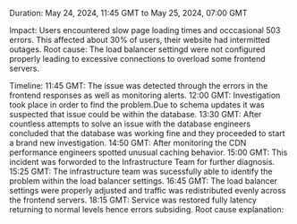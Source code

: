 Duration: May 24, 2024, 11:45 GMT to May  25, 2024, 07:00 GMT

Impact: Users encountered slow page loading times and occcasional 503 errors. This affected about 30% of users, their website had intermitted outages.
Root cause: The load balancer settingd were not configured properly leading to excessive connections to overload some frontend servers.

Timeline:
	11:45 GMT: The issue was detected through the errors in the frontend responses as 	  well as monitoring alerts.
	12:00 GMT: Investigation took place in order to find the problem.Due to schema
	updates it was suspected that issue could be within the database.
	13:30 GMT: After countless attempts to solve an issue with the database engineers
	concluded that the database was working fine and they proceeded to start a brand
	new investigation.
	14:50 GMT: After monitoring the CDN performance engineers spotted unusual caching
	behavior.
	15:00 GMT: This incident was forworded to the Infrastructure Team for further
	diagnosis.
	15:25 GMT: The infrastructure team was sucessfully able to identify the
	problem within the load balancer settings.
	16:45 GMT: The load balancer settings were properly adjusted and traffic was
	redistributed evenly across the frontend servers.
	18:15 GMT: Service was restored fully latency returning to normal levels hence
	errors subsiding.
Root cause explanation:
